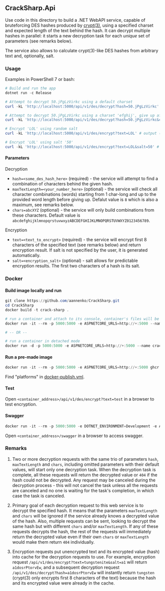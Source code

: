 ## CrackSharp.Api
Use code in this directory to build a .NET WebAPI service, capable of bruteforcing DES hashes produced by [crypt(3)](https://www.man7.org/linux/man-pages/man3/crypt.3.html), using a specified charset and expected length of the text behind the hash. It can decrypt multiple hashes in parallel: it starts a new decryption task for each *unique* set of parameters (see remarks below).

The service also allows to calculate crypt(3)-like DES hashes from arbitrary text and, optionally, salt.

### Usage
Examples in PowerShell 7 or bash:
```powershell
# Build and run the app
dotnet run -c Release

# Attempt to decrypt 50.jPgLzVirkc using a default charset
curl -kL 'http://localhost:5000/api/v1/des/decrypt?hash=50.jPgLzVirkc' # output: hi

# Attempt to decrypt 50.jPgLzVirkc using a charset 'efghij', give up after trying 'jjj'
curl -kL 'http://localhost:5000/api/v1/des/decrypt?hash=50.jPgLzVirkc&chars=efghij&maxTextLength=3' # output: hi

# Encrypt 'LOL' using random salt
curl -kL 'http://localhost:5000/api/v1/des/encrypt?text=LOL' # output (something like): FAzlTwVAZ1NZ2

# Encrypt 'LOL' using salt '50'
curl -kL 'http://localhost:5000/api/v1/des/encrypt?text=LOL&salt=50' # output: 50cI2vYkF0YU2
```

#### Parameters
Decryption
- `hash=<some_des_hash_here>` (required) - the service will attempt to find a combination of characters behind the given hash.
- `maxTextLength=<your_number_here>` (optional) - the service will check all character combinations (words) starting from 1 char-long and up to the provided word length before giving up. Defalut value is `8` which is also a maximum, see remarks below.
- `chars=abcXYZ` (optional) - the service will only build combinations from these characters. Default value is `abcdefghijklmnopqrstuvwxyzABCDEFGHIJKLMNOPQRSTUVWXYZ0123456789`.

Encryption
- `text=<text_to_encrypt>` (required) - the service will encrypt first 8 characters of the specified text (see remarks below) and return encryption result. If salt is not specified by the user, it is generated automatically.
- `salt=<encryption_salt>` (optional) - salt allows for predictable encryption results. The first two characters of a hash is its salt.

### Docker

#### Build image locally and run
```powershell
git clone https://github.com/aannenko/CrackSharp.git
cd CrackSharp
docker build -t crack-sharp .

# run a container and attach to its console, container's files will be removed once it is stopped (useful for testing/debugging)
docker run -it --rm -p 5000:5000 -e ASPNETCORE_URLS=http://+:5000 --name crack-sharp crack-sharp

# -- OR --

# run a container in detached mode
docker run -d -p 5000:5000 -e ASPNETCORE_URLS=http://+:5000 --name crack-sharp crack-sharp
```

#### Run a pre-made image
```powershell
docker run -it --rm -p 5000:5000 -e ASPNETCORE_URLS=http://+:5000 ghcr.io/aannenko/cracksharp:master
```
Find "platforms" in [docker-publish.yml](https://github.com/aannenko/CrackSharp/blob/master/.github/workflows/docker-publish.yml).

#### Test
Open `<container_address>/api/v1/des/encrypt?text=test` in a browser to test encryption.

#### Swagger
```powershell
docker run -it --rm -p 5000:5000 -e DOTNET_ENVIRONMENT=Development -e ASPNETCORE_URLS=http://+:5000 ghcr.io/aannenko/cracksharp:master
```
Open `<container_address>/swagger` in a browser to access swagger.

### Remarks
1. Two or more decryption requests with the same trio of parameters `hash`, `maxTextLength` and `chars`, including omitted parameters with their default values, will start only one decryption task. When the decryption task is complete, all these requests will return the decrypted value or `404` if the hash could not be decrypted. Any request may be canceled during the decryption process - this will not cancel the task unless all the requests are canceled and no one is waiting for the task's completion, in which case the task is canceled.

2. Primary goal of each decryption request to this web service is to decrypt the specified hash. It means that the parameters `maxTextLength` and `chars` will be ignored if the service already knows a decrypted value of the hash. Also, multiple requests can be sent, looking to decrypt the same hash but with different `chars` and/or `maxTextLength`. If any of these requests decrypts the hash, the rest of the requests will immediately return the decrypted value even if their own `chars` or `maxTextLength` would make them return `404` individually.

3. Encryption requests put unencrypted text and its encrypted value (hash) into cache for the decryption requests to use. For example, encryption request `/api/v1/des/encrypt?text=tungstenite&salt=a1` will return `a1dosrPtorvEw`, and a subsequent decryption request `/api/v1/des/decrypt?hash=a1dosrPtorvEw` will instantly return `tungsten` (crypt(3) only encrypts first 8 characters of the text) because the hash and its encrypted value were already in the cache.
